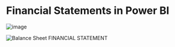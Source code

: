 # Financial Statements in Power BI


![image](https://github.com/Mvelasquez0409/MargaretProjects-/assets/144292148/91b27409-b0ec-4480-ba24-74babb6d691d)

![Balance Sheet FINANCIAL STATEMENT](https://github.com/Mvelasquez0409/MargaretProjects-/assets/144292148/4c7a388f-ea50-4462-b4bc-cb42dde033ad)

